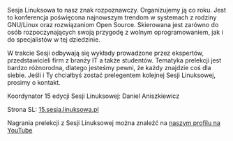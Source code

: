 Sesja Linuksowa to nasz znak rozpoznawczy. Organizujemy ją co roku. Jest to konferencja poświęcona najnowszym trendom w systemach z rodziny GNU/Linux oraz rozwiązaniom Open Source.
Skierowana jest zarówno do osób rozpoczynających swoją przygodę z wolnym oprogramowaniem, jak i do specjalistów w tej dziedzinie.

W trakcie Sesji odbywają się wykłady prowadzone przez ekspertów, przedstawicieli firm z branży IT a także studentów. Tematyka prelekcji jest bardzo różnorodna, dlatego jesteśmy pewni, że każdy znajdzie coś dla siebie. Jeśli i Ty chciałbyś zostać prelegentem kolejnej Sesji Linuksowej, prosimy o kontakt.

Koordynator 15 edycji Sesji Linuksowej: Daniel Aniszkiewicz

Strona SL:
<a href="http://15.sesja.linuksowa.pl/pl" target="_blank">15.sesja.linuksowa.pl</a>

Nagrania prelekcji z Sesji Linuksowej można znaleźć na 
<a href="https://www.youtube.com/user/pwrasi" target="_blank">naszym profilu na YouTube</a>
